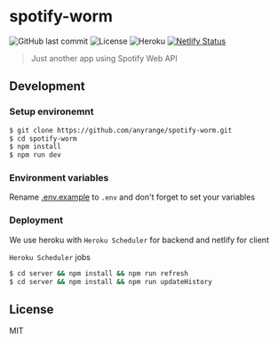 # spotify-worm

![GitHub last commit](https://img.shields.io/github/last-commit/anyrange/spotify-worm)
![License](https://img.shields.io/github/license/anyrange/spotify-worm.svg)
![Heroku](https://pyheroku-badge.herokuapp.com/?app=spotify-worm-server&style=flat)
[![Netlify Status](https://api.netlify.com/api/v1/badges/ef6c00e5-6460-4dc9-8f96-938af86d872a/deploy-status)](https://app.netlify.com/sites/spotiworm/deploys)

> Just another app using Spotify Web API

## Development

### Setup environemnt

```bash
$ git clone https://github.com/anyrange/spotify-worm.git
$ cd spotify-worm
$ npm install
$ npm run dev
```

### Environment variables

Rename [.env.example](/.env.example) to `.env` and don't forget to set your variables

### Deployment

We use heroku with `Heroku Scheduler` for backend and netlify for client

`Heroku Scheduler` jobs
```bash
$ cd server && npm install && npm run refresh
$ cd server && npm install && npm run updateHistory
```

## License

MIT